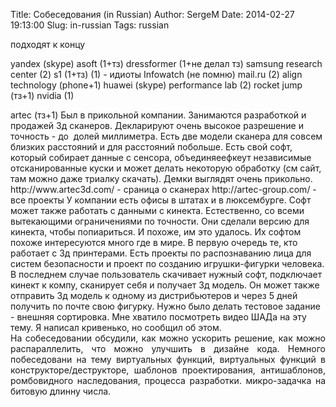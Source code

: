 Title: Собеседования (in Russian)
Author: SergeM
Date: 2014-02-27 19:13:00
Slug: in-russian
Tags: russian

подходят к концу




yandex (skype)
asoft (1+тз)
dressformer (1+не делал тз)
samsung research center (2)
s1 (1+тз)
<noname> (1) - идиоты
Infowatch (не помню)
mail.ru (2)
align technology (phone+1)
huawei (skype)
performance lab (2)
rocket jump (тз+1)
nvidia (1)

<div>artec (тз+1)
Был в прикольной компании. Занимаются разработкой и продажей 3д сканеров. Декларируют очень высокое разрешение и точность - до &nbsp;долей миллиметра. Есть две модели сканера для совсем близких расстояний и для расстояний побольше. Есть свой софт, который собирает данные с сенсора, объединяеефкеут независимые отсканированные куски и может делать некоторую обработку (см сайт, там можно даже триалку скачать). Демки выглядят очень прикольно.
http://www.artec3d.com/ - сраница о сканерах
http://artec-group.com/ - все проекты
У компании есть офисы в штатах и в люксембурге.
Софт может также работать с данными с кинекта. Естественно, со всеми вытекающими ограничениями по точности. Они сделали версию для кинекта, чтобы попиариться. И похоже, им это удалось. Их софтом похоже интересуются много где в мире. В первую очередь те, кто работает с 3д принтерами.
Есть проекты по распознаванию лица для систем безопасности и проект по созданию игрушки-фигурки человека. В последнем случае пользователь скачивает нужный софт, подключает кинект к компу, сканирует себя и получает 3д модель. Он может также отправить 3д модель к одному из дистрибьютеров и через 5 дней получить по почте свою фигурку.
Нужно было делать тестовое задание - внешняя сортировка. Мне хватило посмотреть видео ШАДа на эту тему. Я написал кривенько, но сообщил об этом.
<div style="text-align: justify;">На собеседовании обсудили, как можно ускорить решение, как можно распараллелить, что можно улучшить в дизайне кода. Немного побеседовани на тему виртуальных функций, виртуальных функций в конструкторе/деструкторе, шаблонов проектирования, антишаблонов, ромбовидного наследования, процесса разработки. микро-задачка на битовую длинну числа.&nbsp;</div>
</div></div>
